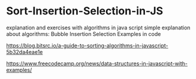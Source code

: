 # Sort-Insertion-Selection-in-JS
explanation and exercises with algorithms in java script
simple explanation about algorithms: 
Bubble
Insertion
Selection
Examples in code

https://blog.bitsrc.io/a-guide-to-sorting-algorithms-in-javascript-5b32da4eae1e

https://www.freecodecamp.org/news/data-structures-in-javascript-with-examples/
